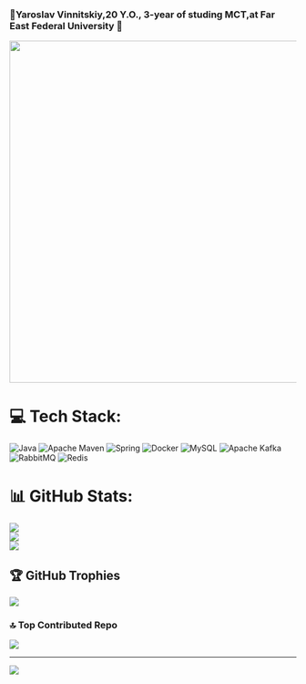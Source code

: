 ### 🌚Yaroslav Vinnitskiy,20 Y.O., 3-year of studing MCT,at Far East Federal University 🌚
<div id="header" align="center">
  <img src="https://i.giphy.com/media/v1.Y2lkPTc5MGI3NjExenprbzViMXJhYWhkOWZ0NGRqeXRtNTdxaTE4Y2h4dTd3MTM5aXg4dSZlcD12MV9pbnRlcm5hbF9naWZfYnlfaWQmY3Q9Zw/lgTpcy4dkdUc0/giphy.gif" width="600"/>
</div>

# 💻 Tech Stack:
![Java](https://img.shields.io/badge/java-%23ED8B00.svg?style=for-the-badge&logo=openjdk&logoColor=white) ![Apache Maven](https://img.shields.io/badge/Apache%20Maven-C71A36?style=for-the-badge&logo=Apache%20Maven&logoColor=white) ![Spring](https://img.shields.io/badge/spring-%236DB33F.svg?style=for-the-badge&logo=spring&logoColor=white) ![Docker](https://img.shields.io/badge/docker-%230db7ed.svg?style=for-the-badge&logo=docker&logoColor=white) ![MySQL](https://img.shields.io/badge/mysql-4479A1.svg?style=for-the-badge&logo=mysql&logoColor=white) ![Apache Kafka](https://img.shields.io/badge/Apache%20Kafka-000?style=for-the-badge&logo=apachekafka)![RabbitMQ](https://img.shields.io/badge/rabbitmq-FF6600?style=for-the-badge&logo=rabbitmq&logoColor=white) ![Redis](https://img.shields.io/badge/redis-%23DD0031.svg?style=for-the-badge&logo=redis&logoColor=white)
# 📊 GitHub Stats:
![](https://github-readme-stats.vercel.app/api?username=xYarvinx&theme=catppuccin_mocha&hide_border=false&include_all_commits=true&count_private=true)<br/>
![](https://github-readme-streak-stats.herokuapp.com/?user=xYarvinx&theme=catppuccin_mocha&hide_border=false)<br/>
![](https://github-readme-stats.vercel.app/api/top-langs/?username=xYarvinx&theme=catppuccin_mocha&hide_border=false&include_all_commits=true&count_private=true&layout=compact)

## 🏆 GitHub Trophies
![](https://github-profile-trophy.vercel.app/?username=xYarvinx&theme=catppuccin_mocha&no-frame=true&no-bg=true&margin-w=4)

### 🔝 Top Contributed Repo
![](https://github-contributor-stats.vercel.app/api?username=xYarvinx&limit=5&theme=catppuccin_mocha&combine_all_yearly_contributions=true)

---
[![](https://visitcount.itsvg.in/api?id=xYarvinx&icon=5&color=9)](https://visitcount.itsvg.in)

<!-- Proudly created with GPRM ( https://gprm.itsvg.in ) -->
